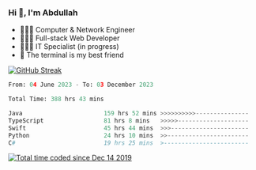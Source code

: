 <h3>Hi 👋, I'm Abdullah</h3>

- 👷🏼‍♂️ Computer & Network Engineer
- 👨🏻‍💻 Full-stack Web Developer
- 👨🏻‍💻 IT Specialist (in progress)
- 🖤 The terminal is my best friend

[![GitHub Streak](https://streak-stats.demolab.com?user=al3bad&theme=transparent&date_format=j%20M%5B%20Y%5D)](https://git.io/streak-stats)

<!--START_SECTION:waka-->

```python
From: 04 June 2023 - To: 03 December 2023

Total Time: 388 hrs 43 mins

Java                       159 hrs 52 mins >>>>>>>>>>---------------   40.93 %
TypeScript                 81 hrs 8 mins   >>>>>--------------------   20.78 %
Swift                      45 hrs 44 mins  >>>----------------------   11.71 %
Python                     24 hrs 10 mins  >>-----------------------   06.19 %
C#                         19 hrs 25 mins  >------------------------   04.98 %
```

<!--END_SECTION:waka-->

<p>
  <a href="https://wakatime.com/@ce2a2aac-0d6b-4d65-b864-8a4bcaf12967"><img src="https://wakatime.com/badge/user/ce2a2aac-0d6b-4d65-b864-8a4bcaf12967.svg" alt="Total time coded since Dec 14 2019" /></a>
</p>
